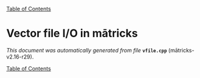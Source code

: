 
[Table of Contents](README.md)


# Vector file I/O in mātricks
_This document was automatically generated from file_ **`vfile.cpp`** (mātricks-v2.16-r29).


[Table of Contents](README.md)
